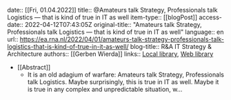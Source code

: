 date:: [[Fri, 01.04.2022]]
title:: @Amateurs talk Strategy, Professionals talk Logistics — that is kind of true in IT as well
item-type:: [[blogPost]]
access-date:: 2022-04-12T07:43:05Z
original-title:: "Amateurs talk Strategy, Professionals talk Logistics — that is kind of true in IT as well"
language:: en
url:: https://ea.rna.nl/2022/04/01/amateurs-talk-strategy-professionals-talk-logistics-that-is-kind-of-true-in-it-as-well/
blog-title:: R&A IT Strategy & Architecture
authors:: [[Gerben Wierda]]
links:: [Local library](zotero://select/library/items/QLEPKI96), [Web library](https://www.zotero.org/users/6520516/items/QLEPKI96)

- [[Abstract]]
	- It is an old adagium of warfare: Amateurs talk Strategy, Professionals talk Logistics. Maybe surprisingly, this is true in IT as well. Maybe it is true in any complex and unpredictable situation, w…